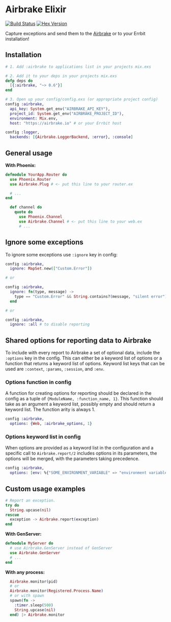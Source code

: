 # Airbrake Elixir

[![Build Status](https://travis-ci.org/romul/airbrake-elixir.svg?branch=master)](https://travis-ci.org/romul/airbrake-elixir)
[![Hex Version](https://img.shields.io/hexpm/v/airbrake.svg "Hex Version")](https://hex.pm/packages/airbrake)

Capture exceptions and send them to the [Airbrake](http://airbrake.io) or to your Errbit installation!

## Installation

```elixir
# 1. Add :airbrake to applications list in your projects mix.exs

# 2. Add it to your deps in your projects mix.exs
defp deps do
  [{:airbrake, "~> 0.6"}]
end

# 3. Open up your config/config.exs (or appropriate project config)
config :airbrake,
  api_key: System.get_env("AIRBRAKE_API_KEY"),
  project_id: System.get_env("AIRBRAKE_PROJECT_ID"),
  environment: Mix.env,
  host: "https://airbrake.io" # or your Errbit host

config :logger,
  backends: [{Airbrake.LoggerBackend, :error}, :console]
```

## General usage

**With Phoenix:**

```elixir
defmodule YourApp.Router do
  use Phoenix.Router
  use Airbrake.Plug # <- put this line to your router.ex

  # ...
end
```

```elixir
  def channel do
    quote do
      use Phoenix.Channel
      use Airbrake.Channel # <- put this line to your web.ex
      # ...
```


## Ignore some exceptions

To ignore some exceptions use `:ignore` key in config:

```elixir
config :airbrake,
  ignore: MapSet.new(["Custom.Error"])

# or

config :airbrake,
  ignore: fn(type, message) ->
    type == "Custom.Error" && String.contains?(message, "silent error")
  end

# or

config :airbrake,
  ignore: :all # to disable reporting
```

## Shared options for reporting data to Airbrake

To include with every report to Airbrake a set of optional data, include the `:options` key in the config. This can either
be a keyword list of options or a function that returns a keyword list of options. Keyword list keys that can be used are
`:context`, `:params`, `:session`, and `:env`.

### Options function in config

A function for creating options for reporting should be declared in the config as a tuple of 
`{ModuleName, :function_name, 1}`. This function should take as an argument a keyword list, possibly empty and should
return a keyword list. The function arity is always 1.

```elixir
config :airbrake,
  options: {Web, :airbrake_options, 1}
```

### Options keyword list in config

When options are provided as a keyword list in the configuration and a specific call to `Airbrake.report/2` includes 
options in its parameters, the options will be merged, with the parameters taking precedence.

```elixir
config :airbrake,
  options: [env: %{"SOME_ENVIRONMENT_VARIABLE" => "environment variable"}]
```


## Custom usage examples

```elixir
# Report an exception.
try do
  String.upcase(nil)
rescue
  exception -> Airbrake.report(exception)
end
```

**With GenServer:**

```elixir
defmodule MyServer do
  # use Airbrake.GenServer instead of GenServer
  use Airbrake.GenServer
  # ...
end
```

**With any process:**

```elixir
  Airbrake.monitor(pid)
  # or
  Airbrake.monitor(Registered.Process.Name)
  # or with spawn
  spawn(fn -> 
    :timer.sleep(500)
    String.upcase(nil)
  end) |> Airbrake.monitor
```




